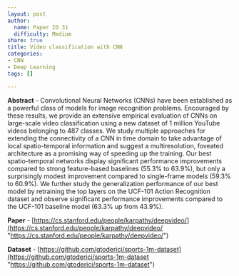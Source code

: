 ```yaml
---
layout: post
author:
  name: Paper ID 31
  difficulty: Medium
share: true
title: Video classification with CNN
categories:
- CNN
- Deep Learning
tags: []

---
```

**Abstract** - Convolutional Neural Networks (CNNs) have been established as a powerful class of models for image recognition problems. Encouraged by these results, we provide an extensive empirical evaluation of CNNs on large-scale video classification using a new dataset of 1 million YouTube videos belonging to 487 classes. We study multiple approaches for extending the connectivity of a CNN in time domain to take advantage of local spatio-temporal information and suggest a multiresolution, foveated architecture as a promising way of speeding up the training. Our best spatio-temporal networks display significant performance improvements compared to strong feature-based baselines (55.3% to 63.9%), but only a surprisingly modest improvement compared to single-frame models (59.3% to 60.9%). We further study the generalization performance of our best model by retraining the top layers on the UCF-101 Action Recognition dataset and observe significant performance improvements compared to the UCF-101 baseline model (63.3% up from 43.9%).

**Paper** - [https://cs.stanford.edu/people/karpathy/deepvideo/](https://cs.stanford.edu/people/karpathy/deepvideo/ "https://cs.stanford.edu/people/karpathy/deepvideo/")

**Dataset** - [https://github.com/gtoderici/sports-1m-dataset](https://github.com/gtoderici/sports-1m-dataset "https://github.com/gtoderici/sports-1m-dataset")